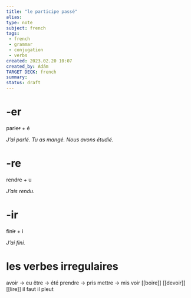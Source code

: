 ```yaml
---
title: "le participe passé"
alias: 
type: note
subject: french
tags:
 - french
 - grammar
 - conjugation
 - verbs
created: 2023.02.20 10:07
created_by: Ádám
TARGET DECK: french
summary: 
status: draft 
---
```

# -er
parl~~er~~ + é

*J’ai parlé.*
*Tu as mangé.*
*Nous avons étudié.*

# -re
rend~~re~~ + u

*J’ais rendu.*

# -ir
fin~~ir~~ + i

*J’ai fini.*

# les verbes irregulaires
avoir → eu
être → été
prendre → pris
mettre → mis
voir
[[boire]] 
[[devoir]] 
[[lire]] 
il faut
il pleut
